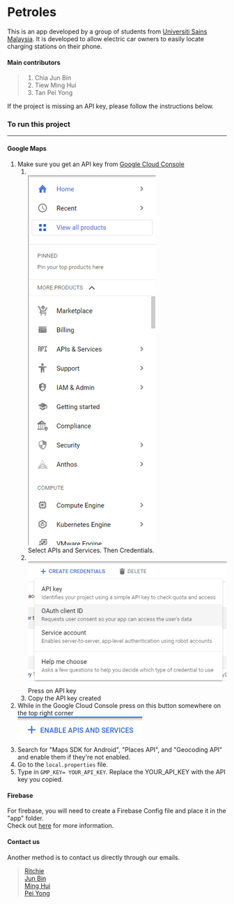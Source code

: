 # Petroles 

This is an app developed by a group of students from [Universiti Sains Malaysia](http://www.usm.my/). It is developed to allow electric car owners to easily locate charging stations on their phone.

#### Main contributors
> 1. Chia Jun Bin
> 2. Tiew Ming Hui
> 3. Tan Pei Yong

If the project is missing an API key, please follow the instructions below.

### To run this project
---
#### Google Maps
1. Make sure you get an API key from [Google Cloud Console](https://console.cloud.google.com/home/dashboard?)
   1. <br>![Google cloud API image](https://github.com/RitchieP/Petroles/blob/main/Readme_Images/Screenshot%202022-01-25%20221135.png)<br>Select APIs and Services. Then Credentials.
   2. <br>![API Key credential](https://github.com/RitchieP/Petroles/blob/main/Readme_Images/Screenshot%202022-01-25%20235357.png)<br>Press on API key
   3. Copy the API key created
2. While in the Google Cloud Console press on this button somewhere on the top right corner<br>![Enable API](https://github.com/RitchieP/Petroles/blob/main/Readme_Images/Enable_API_Services.png)
3. Search for "Maps SDK for Android", "Places API", and "Geocoding API" and enable them if they're not enabled.
4. Go to the ```local.properties``` file.
5. Type in ```GMP_KEY= YOUR_API_KEY```. Replace the YOUR_API_KEY with the API key you copied. <br>
#### Firebase
For firebase, you will need to create a Firebase Config file and place it in the "app" folder. <br>
Check out [here](https://support.google.com/firebase/answer/7015592?hl=en#zippy=%2Cin-this-article) for more information. <br>
#### Contact us
Another method is to contact us directly through our emails. <br>
> [Ritchie](mailto:ritchiepoh@gmail.com)<br>
> [Jun Bin](mailto:chiajunbin007@gmail.com)<br>
> [Ming Hui](mailto:tiewminghui@gmail.com)<br>
> [Pei Yong](mailto:peiyong0890@gmail.com)